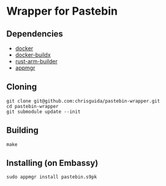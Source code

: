 # Wrapper for Pastebin

## Dependencies

- [docker](https://docs.docker.com/get-docker)
- [docker-buildx](https://docs.docker.com/buildx/working-with-buildx/)
- [rust-arm-builder](https://github.com/Start9Labs/rust-arm-builder)
- [appmgr](https://github.com/Start9Labs/appmgr)

## Cloning
```
git clone git@github.com:chrisguida/pastebin-wrapper.git
cd pastebin-wrapper
git submodule update --init
```

## Building

```
make
```

## Installing (on Embassy)
```
sudo appmgr install pastebin.s9pk
```
